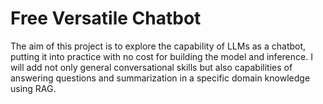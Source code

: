# Free Versatile Chatbot
The aim of this project is to explore the capability of LLMs as a chatbot, putting it into practice with no cost for building the model and inference. I will add not only general conversational skills but also capabilities of answering questions and summarization in a specific domain knowledge using RAG.
